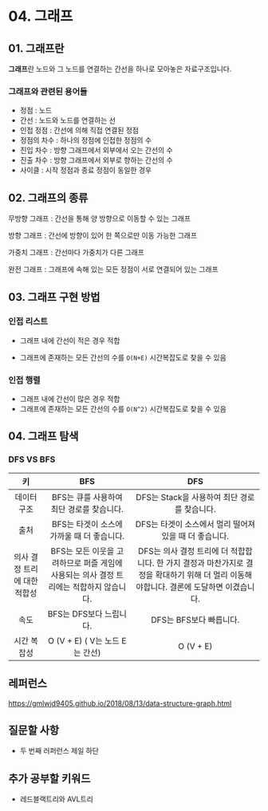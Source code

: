 # 04. 그래프

## 01. 그래프란

**그래프**란 노드와 그 노드를 연결하는 간선을 하나로 모아놓은 자료구조입니다.



### 그래프와 관련된 용어들

* 정점 : 노드
* 간선 : 노드와 노드를 연결하는 선
* 인접 정점 : 간선에 의해 직접 연결된 정점
* 정점의 차수 : 하나의 정점에 인접한 정점의 수
* 진입 차수 : 방향 그래프에서 외부에서 오는 간선의 수
* 진출 차수 : 방향 그래프에서 외부로 향하는 간선의 수
* 사이클 : 시작 정점과 종료 정점이 동일한 경우



## 02. 그래프의 종류

무방향 그래프 : 간선을 통해 양 방향으로 이동할 수 있는 그래프

방향 그래프 : 간선에 방향이 있어 한 쪽으로만 이동 가능한 그래프

가중치 그래프 : 간선마다 가중치가 다른 그래프

완전 그래프 : 그래프에 속해 있는 모든 정점이 서로 연결되어 있는 그래프



## 03. 그래프 구현 방법

### 인접 리스트

* 그래프 내에 간선이 적은 경우 적합

* 그래프에 존재하는 모든 간선의 수를 `O(N+E)` 시간복잡도로 찾을 수 있음

### 인접 행렬

* 그래프 내에 간선이 많은 경우 적합
* 그래프에 존재하는 모든 간선의 수를 `O(N^2)` 시간복잡도로 찾을 수 있음



## 04. 그래프 탐색

### DFS VS BFS

|              키              |                             BFS                              |                             DFS                              |
| :--------------------------: | :----------------------------------------------------------: | :----------------------------------------------------------: |
|         데이터 구조          |          BFS는 큐를 사용하여 최단 경로를 찾습니다.           |         DFS는 Stack을 사용하여 최단 경로를 찾습니다.         |
|             출처             |          BFS는 타겟이 소스에 가까울 때 더 좋습니다.          |    DFS는 타겟이 소스에서 멀리 떨어져있을 때 더 좋습니다.     |
| 의사 결정 트리에 대한 적합성 | BFS는 모든 이웃을 고려하므로 퍼즐 게임에 사용되는 의사 결정 트리에는 적합하지 않습니다. | DFS는 의사 결정 트리에 더 적합합니다. 한 가지 결정과 마찬가지로 결정을 확대하기 위해 더 멀리 이동해야합니다. 결론에 도달하면 이겼습니다. |
|             속도             |                   BFS는 DFS보다 느립니다.                    |                   DFS는 BFS보다 빠릅니다.                    |
|         시간 복잡성          |                O (V + E) ( V는 노드 E는 간선)                |                          O (V + E)                           |

## 레퍼런스

https://gmlwjd9405.github.io/2018/08/13/data-structure-graph.html



## 질문할 사항

* 두 번째 러퍼런스 제일 하단



## 추가 공부할 키워드

* 레드블랙트리와 AVL트리